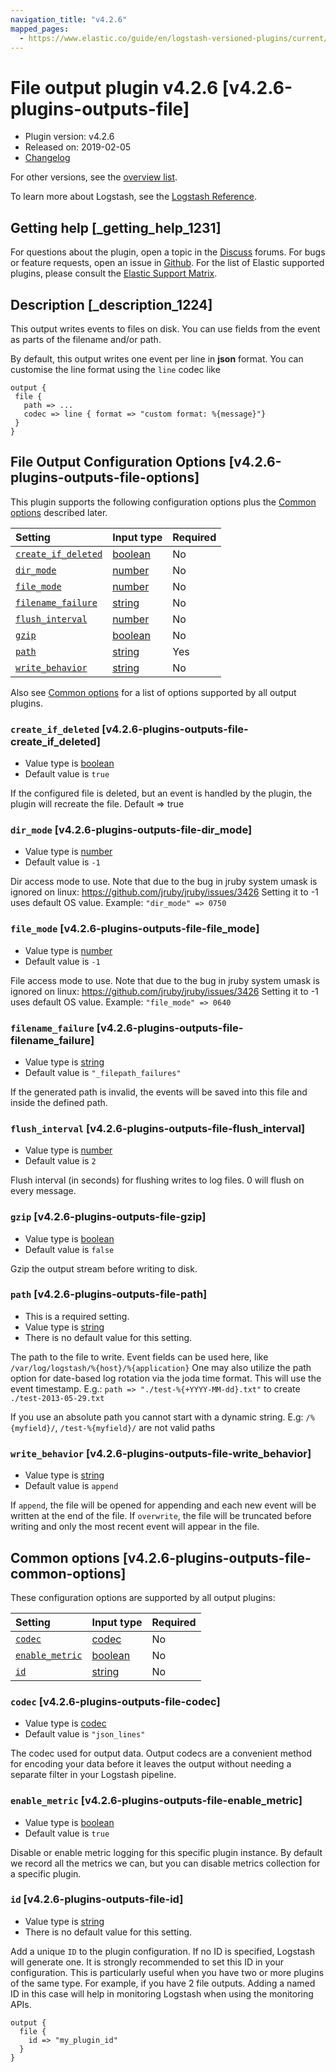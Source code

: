 ```yaml
---
navigation_title: "v4.2.6"
mapped_pages:
  - https://www.elastic.co/guide/en/logstash-versioned-plugins/current/v4.2.6-plugins-outputs-file.html
---
```


# File output plugin v4.2.6 [v4.2.6-plugins-outputs-file]

* Plugin version: v4.2.6
* Released on: 2019-02-05
* [Changelog](https://github.com/logstash-plugins/logstash-output-file/blob/v4.2.6/CHANGELOG.md)

For other versions, see the [overview list](output-file-index.md).

To learn more about Logstash, see the [Logstash Reference](https://www.elastic.co/guide/en/logstash/current/index.html).

## Getting help [_getting_help_1231]

For questions about the plugin, open a topic in the [Discuss](http://discuss.elastic.co) forums. For bugs or feature requests, open an issue in [Github](https://github.com/logstash-plugins/logstash-output-file). For the list of Elastic supported plugins, please consult the [Elastic Support Matrix](https://www.elastic.co/support/matrix#matrix_logstash_plugins).

## Description [_description_1224]

This output writes events to files on disk. You can use fields from the event as parts of the filename and/or path.

By default, this output writes one event per line in **json** format. You can customise the line format using the `line` codec like

```
output {
 file {
   path => ...
   codec => line { format => "custom format: %{message}"}
 }
}
```

## File Output Configuration Options [v4.2.6-plugins-outputs-file-options]

This plugin supports the following configuration options plus the [Common options](v4-2-6-plugins-outputs-file.md#v4.2.6-plugins-outputs-file-common-options) described later.

| Setting | Input type | Required |
| :- | :- | :- |
| [`create_if_deleted`](v4-2-6-plugins-outputs-file.md#v4.2.6-plugins-outputs-file-create_if_deleted) | [boolean](/lsr/value-types.md#boolean) | No |
| [`dir_mode`](v4-2-6-plugins-outputs-file.md#v4.2.6-plugins-outputs-file-dir_mode) | [number](/lsr/value-types.md#number) | No |
| [`file_mode`](v4-2-6-plugins-outputs-file.md#v4.2.6-plugins-outputs-file-file_mode) | [number](/lsr/value-types.md#number) | No |
| [`filename_failure`](v4-2-6-plugins-outputs-file.md#v4.2.6-plugins-outputs-file-filename_failure) | [string](/lsr/value-types.md#string) | No |
| [`flush_interval`](v4-2-6-plugins-outputs-file.md#v4.2.6-plugins-outputs-file-flush_interval) | [number](/lsr/value-types.md#number) | No |
| [`gzip`](v4-2-6-plugins-outputs-file.md#v4.2.6-plugins-outputs-file-gzip) | [boolean](/lsr/value-types.md#boolean) | No |
| [`path`](v4-2-6-plugins-outputs-file.md#v4.2.6-plugins-outputs-file-path) | [string](/lsr/value-types.md#string) | Yes |
| [`write_behavior`](v4-2-6-plugins-outputs-file.md#v4.2.6-plugins-outputs-file-write_behavior) | [string](/lsr/value-types.md#string) | No |

Also see [Common options](v4-2-6-plugins-outputs-file.md#v4.2.6-plugins-outputs-file-common-options) for a list of options supported by all output plugins.

### `create_if_deleted` [v4.2.6-plugins-outputs-file-create_if_deleted]

* Value type is [boolean](/lsr/value-types.md#boolean)
* Default value is `true`

If the configured file is deleted, but an event is handled by the plugin, the plugin will recreate the file. Default ⇒ true

### `dir_mode` [v4.2.6-plugins-outputs-file-dir_mode]

* Value type is [number](/lsr/value-types.md#number)
* Default value is `-1`

Dir access mode to use. Note that due to the bug in jruby system umask is ignored on linux: <https://github.com/jruby/jruby/issues/3426> Setting it to -1 uses default OS value. Example: `"dir_mode" => 0750`

### `file_mode` [v4.2.6-plugins-outputs-file-file_mode]

* Value type is [number](/lsr/value-types.md#number)
* Default value is `-1`

File access mode to use. Note that due to the bug in jruby system umask is ignored on linux: <https://github.com/jruby/jruby/issues/3426> Setting it to -1 uses default OS value. Example: `"file_mode" => 0640`

### `filename_failure` [v4.2.6-plugins-outputs-file-filename_failure]

* Value type is [string](/lsr/value-types.md#string)
* Default value is `"_filepath_failures"`

If the generated path is invalid, the events will be saved into this file and inside the defined path.

### `flush_interval` [v4.2.6-plugins-outputs-file-flush_interval]

* Value type is [number](/lsr/value-types.md#number)
* Default value is `2`

Flush interval (in seconds) for flushing writes to log files. 0 will flush on every message.

### `gzip` [v4.2.6-plugins-outputs-file-gzip]

* Value type is [boolean](/lsr/value-types.md#boolean)
* Default value is `false`

Gzip the output stream before writing to disk.

### `path` [v4.2.6-plugins-outputs-file-path]

* This is a required setting.
* Value type is [string](/lsr/value-types.md#string)
* There is no default value for this setting.

The path to the file to write. Event fields can be used here, like `/var/log/logstash/%{host}/%{application}` One may also utilize the path option for date-based log rotation via the joda time format. This will use the event timestamp. E.g.: `path => "./test-%{+YYYY-MM-dd}.txt"` to create `./test-2013-05-29.txt`

If you use an absolute path you cannot start with a dynamic string. E.g: `/%{myfield}/`, `/test-%{myfield}/` are not valid paths

### `write_behavior` [v4.2.6-plugins-outputs-file-write_behavior]

* Value type is [string](/lsr/value-types.md#string)
* Default value is `append`

If `append`, the file will be opened for appending and each new event will be written at the end of the file. If `overwrite`, the file will be truncated before writing and only the most recent event will appear in the file.

## Common options [v4.2.6-plugins-outputs-file-common-options]

These configuration options are supported by all output plugins:

| Setting | Input type | Required |
| :- | :- | :- |
| [`codec`](v4-2-6-plugins-outputs-file.md#v4.2.6-plugins-outputs-file-codec) | [codec](/lsr/value-types.md#codec) | No |
| [`enable_metric`](v4-2-6-plugins-outputs-file.md#v4.2.6-plugins-outputs-file-enable_metric) | [boolean](/lsr/value-types.md#boolean) | No |
| [`id`](v4-2-6-plugins-outputs-file.md#v4.2.6-plugins-outputs-file-id) | [string](/lsr/value-types.md#string) | No |

### `codec` [v4.2.6-plugins-outputs-file-codec]

* Value type is [codec](/lsr/value-types.md#codec)
* Default value is `"json_lines"`

The codec used for output data. Output codecs are a convenient method for encoding your data before it leaves the output without needing a separate filter in your Logstash pipeline.

### `enable_metric` [v4.2.6-plugins-outputs-file-enable_metric]

* Value type is [boolean](/lsr/value-types.md#boolean)
* Default value is `true`

Disable or enable metric logging for this specific plugin instance. By default we record all the metrics we can, but you can disable metrics collection for a specific plugin.

### `id` [v4.2.6-plugins-outputs-file-id]

* Value type is [string](/lsr/value-types.md#string)
* There is no default value for this setting.

Add a unique `ID` to the plugin configuration. If no ID is specified, Logstash will generate one. It is strongly recommended to set this ID in your configuration. This is particularly useful when you have two or more plugins of the same type. For example, if you have 2 file outputs. Adding a named ID in this case will help in monitoring Logstash when using the monitoring APIs.

```
output {
  file {
    id => "my_plugin_id"
  }
}
```
